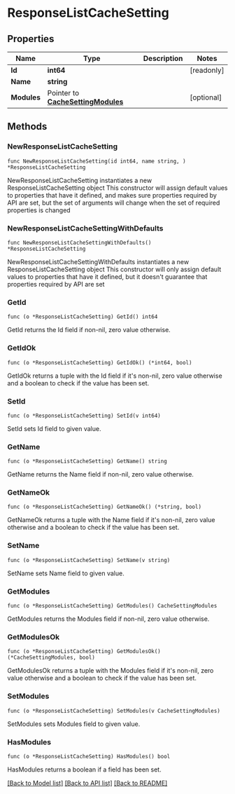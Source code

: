 # ResponseListCacheSetting

## Properties

Name | Type | Description | Notes
------------ | ------------- | ------------- | -------------
**Id** | **int64** |  | [readonly] 
**Name** | **string** |  | 
**Modules** | Pointer to [**CacheSettingModules**](CacheSettingModules.md) |  | [optional] 

## Methods

### NewResponseListCacheSetting

`func NewResponseListCacheSetting(id int64, name string, ) *ResponseListCacheSetting`

NewResponseListCacheSetting instantiates a new ResponseListCacheSetting object
This constructor will assign default values to properties that have it defined,
and makes sure properties required by API are set, but the set of arguments
will change when the set of required properties is changed

### NewResponseListCacheSettingWithDefaults

`func NewResponseListCacheSettingWithDefaults() *ResponseListCacheSetting`

NewResponseListCacheSettingWithDefaults instantiates a new ResponseListCacheSetting object
This constructor will only assign default values to properties that have it defined,
but it doesn't guarantee that properties required by API are set

### GetId

`func (o *ResponseListCacheSetting) GetId() int64`

GetId returns the Id field if non-nil, zero value otherwise.

### GetIdOk

`func (o *ResponseListCacheSetting) GetIdOk() (*int64, bool)`

GetIdOk returns a tuple with the Id field if it's non-nil, zero value otherwise
and a boolean to check if the value has been set.

### SetId

`func (o *ResponseListCacheSetting) SetId(v int64)`

SetId sets Id field to given value.


### GetName

`func (o *ResponseListCacheSetting) GetName() string`

GetName returns the Name field if non-nil, zero value otherwise.

### GetNameOk

`func (o *ResponseListCacheSetting) GetNameOk() (*string, bool)`

GetNameOk returns a tuple with the Name field if it's non-nil, zero value otherwise
and a boolean to check if the value has been set.

### SetName

`func (o *ResponseListCacheSetting) SetName(v string)`

SetName sets Name field to given value.


### GetModules

`func (o *ResponseListCacheSetting) GetModules() CacheSettingModules`

GetModules returns the Modules field if non-nil, zero value otherwise.

### GetModulesOk

`func (o *ResponseListCacheSetting) GetModulesOk() (*CacheSettingModules, bool)`

GetModulesOk returns a tuple with the Modules field if it's non-nil, zero value otherwise
and a boolean to check if the value has been set.

### SetModules

`func (o *ResponseListCacheSetting) SetModules(v CacheSettingModules)`

SetModules sets Modules field to given value.

### HasModules

`func (o *ResponseListCacheSetting) HasModules() bool`

HasModules returns a boolean if a field has been set.


[[Back to Model list]](../README.md#documentation-for-models) [[Back to API list]](../README.md#documentation-for-api-endpoints) [[Back to README]](../README.md)


